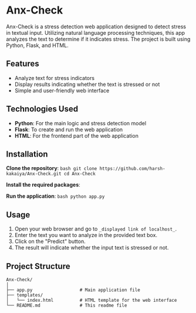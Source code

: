 # Anx-Check

Anx-Check is a stress detection web application designed to detect stress in textual input. Utilizing natural language processing techniques, this app analyzes the text to determine if it indicates stress. The project is built using Python, Flask, and HTML.

## Features

- Analyze text for stress indicators
- Display results indicating whether the text is stressed or not
- Simple and user-friendly web interface

## Technologies Used

- **Python**: For the main logic and stress detection model
- **Flask**: To create and run the web application
- **HTML**: For the frontend part of the web application

## Installation

 **Clone the repository**:
    ```bash
    git clone https://github.com/harsh-kakaiya/Anx-Check.git
    cd Anx-Check
    ```

 **Install the required packages**:

**Run the application**:
    ```bash
    python app.py
    ```

## Usage

1. Open your web browser and go to `_displayed link of localhost_`.
2. Enter the text you want to analyze in the provided text box.
3. Click on the "Predict" button.
4. The result will indicate whether the input text is stressed or not.

## Project Structure

```plaintext
Anx-Check/
│
├── app.py                  # Main application file
├── templates/
│   └── index.html          # HTML template for the web interface
└── README.md               # This readme file
